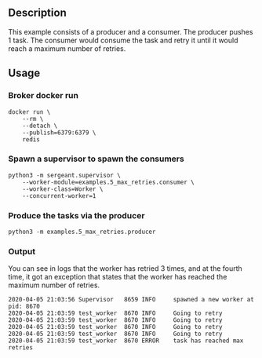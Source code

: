 ## Description
This example consists of a producer and a consumer. The producer pushes 1 task. The consumer would consume the task and retry it until it would reach a maximum number of retries.

## Usage

### Broker docker run
```shell
docker run \
    --rm \
    --detach \
    --publish=6379:6379 \
    redis
```

### Spawn a supervisor to spawn the consumers
```shell
python3 -m sergeant.supervisor \
    --worker-module=examples.5_max_retries.consumer \
    --worker-class=Worker \
    --concurrent-worker=1
```

### Produce the tasks via the producer
```shell
python3 -m examples.5_max_retries.producer
```

### Output
You can see in logs that the worker has retried 3 times, and at the fourth time, it got an exception that states that the worker has reached the maximum number of retries.
```
2020-04-05 21:03:56 Supervisor   8659 INFO     spawned a new worker at pid: 8670
2020-04-05 21:03:59 test_worker  8670 INFO     Going to retry
2020-04-05 21:03:59 test_worker  8670 INFO     Going to retry
2020-04-05 21:03:59 test_worker  8670 INFO     Going to retry
2020-04-05 21:03:59 test_worker  8670 INFO     Going to retry
2020-04-05 21:03:59 test_worker  8670 ERROR    task has reached max retries
```
